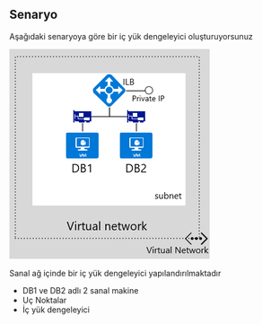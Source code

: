 ## <a name="scenario"></a>Senaryo

Aşağıdaki senaryoya göre bir iç yük dengeleyici oluşturuyorsunuz

![GÖRÜNTÜ AÇIKLAMASI](./media/load-balancer-get-started-ilb-scenario-include/figure1.png)

Sanal ağ içinde bir iç yük dengeleyici yapılandırılmaktadır

* DB1 ve DB2 adlı 2 sanal makine
* Uç Noktalar
* İç yük dengeleyici


<!--HONumber=Nov16_HO2-->


